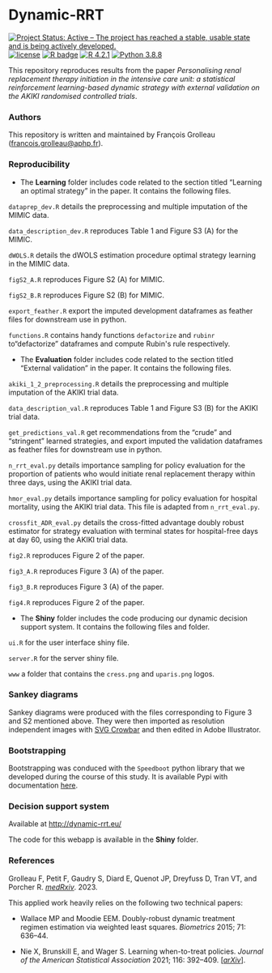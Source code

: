 # Dynamic-RRT
 
<!-- badges: start -->
[![Project Status: Active – The project has reached a stable, usable state and is being actively developed.](https://www.repostatus.org/badges/latest/active.svg)](https://www.repostatus.org/#active)
[![license](https://img.shields.io/badge/license-MIT-blue)](https://github.com/fcgrolleau/Dynamic-RRT/blob/main/LICENSE)
[![R badge](https://img.shields.io/badge/Build%20with-%20R,%20♥%20and%20python-blue)](https://rstudio.github.io/reticulate/index.html)
[![R 4.2.1](https://img.shields.io/badge/R-4.2.1-blue.svg)](https://www.r-project.org) 
[![Python 3.8.8](https://img.shields.io/badge/python-3.8.8-blue.svg)](https://www.python.org) 
<!-- badges: end -->

This repository reproduces results from the paper *Personalising renal replacement therapy initiation in the intensive care unit: a statistical reinforcement learning-based dynamic strategy with external validation on the AKIKI randomised controlled trials*.

### Authors
This repository is written and maintained by François Grolleau (francois.grolleau@aphp.fr).

### Reproducibility

- The **Learning** folder includes code related to the section titled “Learning an optimal strategy” in the paper. It contains the following files.

 `dataprep_dev.R` details the preprocessing and multiple imputation of the MIMIC data.

 `data_description_dev.R` reproduces Table 1 and Figure S3 (A) for the MIMIC.
 
 `dWOLS.R` details the dWOLS estimation procedure optimal strategy learning in the MIMIC data.

 `figS2_A.R` reproduces Figure S2 (A) for MIMIC.

 `figS2_B.R` reproduces Figure S2 (B) for MIMIC.

 `export_feather.R` export the imputed development dataframes as feather files for downstream use in python.

 `functions.R` contains handy functions `defactorize` and `rubinr` to“defactorize” dataframes and compute Rubin's rule respectively. 

- The **Evaluation** folder includes code related to the section titled “External validation” in the paper. It contains the following files.

 `akiki_1_2_preprocessing.R` details the preprocessing and multiple imputation of the AKIKI trial data.

 `data_description_val.R` reproduces Table 1 and Figure S3 (B) for the AKIKI trial data.
 
 `get_predictions_val.R` get recommendations from the “crude” and “stringent” learned strategies, and export imputed the validation dataframes as feather files for downstream use in python.

 `n_rrt_eval.py` details importance sampling for policy evaluation for the proportion of patients who would initiate renal replacement therapy within three days, using the AKIKI trial data.

 `hmor_eval.py` details importance sampling for policy evaluation for hospital mortality, using the AKIKI trial data. This file is adapted from `n_rrt_eval.py`.

 `crossfit_ADR_eval.py` details the cross-fitted advantage doubly robust estimator for strategy evaluation with terminal states for hospital-free days at day 60, using the AKIKI trial data.

 `fig2.R` reproduces Figure 2 of the paper.

 `fig3_A.R` reproduces Figure 3 (A) of the paper.

 `fig3_B.R` reproduces Figure 3 (A) of the paper.

 `fig4.R` reproduces Figure 2 of the paper.

- The **Shiny** folder includes the code producing our dynamic decision support system. It contains the following files and folder.

 `ui.R` for the user interface shiny file.

 `server.R` for the server shiny file.

  `www` a folder that contains the `cress.png` and `uparis.png` logos.

### Sankey diagrams

Sankey diagrams were produced with the files corresponding to Figure 3 and S2 mentioned above. They were then imported as  resolution independent images with <a href="https://nytimes.github.io/svg-crowbar/">SVG Crowbar</a> and then edited in Adobe Illustrator.

### Bootstrapping

Bootstrapping was conduced with the `Speedboot` python library that we developed during the course of this study. It is available Pypi with documentation <a href="https://github.com/fcgrolleau/speedboot">here</a>.

### Decision support system
Available at <a href="http://dynamic-rrt.eu/">http://dynamic-rrt.eu/</a>

The code for this webapp is available in the **Shiny** folder.

### References
Grolleau F, Petit F, Gaudry S, Diard E, Quenot JP, Dreyfuss D, Tran VT, and Porcher R.
<a href="https://medRxiv.org/">*medRxiv*</a>. 2023.

This applied work heavily relies on the following two technical papers:

- Wallace MP and Moodie EEM. Doubly-robust dynamic treatment regimen estimation via weighted least squares. 
*Biometrics* 2015; 71: 636–44.

- Nie X, Brunskill E, and Wager S. Learning when-to-treat policies. *Journal of the American Statistical Association* 2021; 116: 392–409. [<a href="https://arxiv.org/pdf/1905.09751.pdf">*arXiv*</a>].